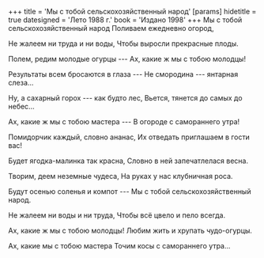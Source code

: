 +++
title = 'Мы с тобой сельскохозяйственный народ'
[params]
  hidetitle = true
  datesigned = 'Лето 1988 г.'
  book = 'Издано 1998'
+++
Мы с тобой сельскохозяйственный народ
Поливаем ежедневно огород,

Не жалеем ни труда и ни воды,
Чтобы выросли прекрасные плоды.

Полем, редим молодые огурцы ---
Ах, какие ж мы с тобою молодцы!

Результаты всем бросаются в глаза ---
Не смородина --- янтарная слеза...

Ну, а сахарный горох --- как будто лес,
Вьется, тянется до самых до небес...

Ах, какие ж мы с тобою мастера ---
В огороде с самораннего утра!

Помидорчик каждый, словно ананас,
Их отведать приглашаем в гости вас!

Будет ягодка-малинка так красна,
Словно в ней запечатлелася весна.

Творим, деем неземные чудеса,
На руках у нас клубничная роса.

Будут осенью соленья и компот ---
Мы с тобой сельскохозяйственный народ.

Не жалеем ни воды и ни труда,
Чтобы всё цвело и пело всегда.

Ах, какие ж мы с тобою молодцы!
Любим жить и хрупать чудо-огурцы.

Ах, какие мы с тобою мастера
Точим косы с самораннего утра...

<!-- Лето 1988 г. -->
<!-- Издано 1998 -->
